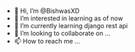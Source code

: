 - 👋 Hi, I’m @BishwasXD
- 👀 I’m interested in learning as of now
- 🌱 I’m currently learning django rest api
- 💞️ I’m looking to collaborate on ...
- 📫 How to reach me ...

<!---
BishwasXD/BishwasXD is a ✨ special ✨ repository because its `README.md` (this file) appears on your GitHub profile.
You can click the Preview link to take a look at your changes.
--->
